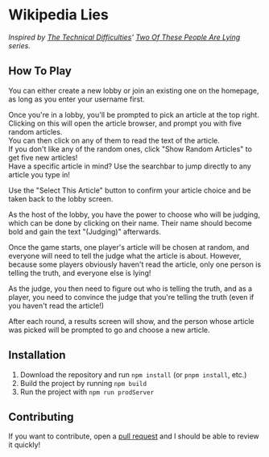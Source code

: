 # Wikipedia Lies
*Inspired by [The Technical Difficulties](https://www.techdif.co.uk/)' [Two Of These People Are Lying](https://www.youtube.com/playlist?list=PLfx61sxf1Yz2I-c7eMRk9wBUUDCJkU7H0) series.*

## How To Play
You can either create a new lobby or join an existing one on the homepage, as long as you enter your username first.

Once you're in a lobby, you'll be prompted to pick an article at the top right.  
Clicking on this will open the article browser, and prompt you with five random articles.  
You can then click on any of them to read the text of the article.  
If you don't like any of the random ones, click "Show Random Articles" to get five new articles!  
Have a specific article in mind? Use the searchbar to jump directly to any article you type in!

Use the "Select This Article" button to confirm your article choice and be taken back to the lobby screen.

As the host of the lobby, you have the power to choose who will be judging, which can be done by clicking on their name.
Their name should become bold and gain the text "(Judging)" afterwards.

Once the game starts, one player's article will be chosen at random, and everyone will need to tell the judge what the article is about.
However, because some players obviously haven't read the article, only one person is telling the truth, and everyone else is lying!

As the judge, you then need to figure out who is telling the truth, and as a player, you need to convince the judge that you're telling the truth (even if you haven't read the article!)

After each round, a results screen will show, and the person whose article was picked will be prompted to go and choose a new article.

## Installation
1. Download the repository and run `npm install` (or `pnpm install`, etc.)
2. Build the project by running `npm build`
3. Run the project with `npm run prodServer`

## Contributing
If you want to contribute, open a [pull request](https://github.com/ugackMiner53/wikilies/pulls) and I should be able to review it quickly!